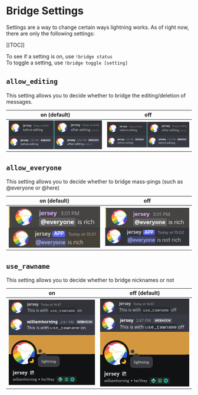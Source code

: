 # Bridge Settings

Settings are a way to change certain ways lightning works. As of right now,
there are only the following settings:

[[TOC]]

To see if a setting is on, use `!bridge status`\
To toggle a setting, use `!bridge toggle [setting]`

## `allow_editing`

This setting allows you to decide whether to bridge the editing/deletion of
messages.

| on (default)                     | off                                |
| -------------------------------- | ---------------------------------- |
| ![on](./settings/editing-on.png) | ![off](./settings/editing-off.png) |

## `allow_everyone`

This setting allows you to decide whether to bridge mass-pings (such as
@everyone or @here)

| on (default)                      | off                                 |
| --------------------------------- | ----------------------------------- |
| ![on](./settings/everyone-on.png) | ![off](./settings/everyone-off.png) |

## `use_rawname`

This setting allows you to decide whether to bridge nicknames or not

| on                               | off (default)                      |
| -------------------------------- | ---------------------------------- |
| ![on](./settings/rawname-on.png) | ![off](./settings/rawname-off.png) |
